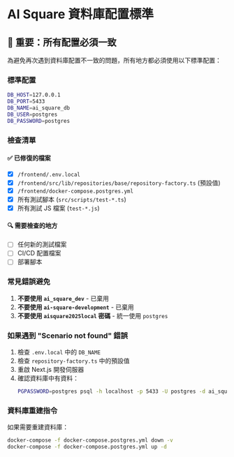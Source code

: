 # AI Square 資料庫配置標準

## 🚨 重要：所有配置必須一致

為避免再次遇到資料庫配置不一致的問題，所有地方都必須使用以下標準配置：

### 標準配置
```bash
DB_HOST=127.0.0.1
DB_PORT=5433
DB_NAME=ai_square_db
DB_USER=postgres
DB_PASSWORD=postgres
```

### 檢查清單

#### ✅ 已修復的檔案
- [x] `/frontend/.env.local`
- [x] `/frontend/src/lib/repositories/base/repository-factory.ts` (預設值)
- [x] `/frontend/docker-compose.postgres.yml`
- [x] 所有測試腳本 (`src/scripts/test-*.ts`)
- [x] 所有測試 JS 檔案 (`test-*.js`)

#### 🔍 需要檢查的地方
- [ ] 任何新的測試檔案
- [ ] CI/CD 配置檔案
- [ ] 部署腳本

### 常見錯誤避免

1. **不要使用 `ai_square_dev`** - 已棄用
2. **不要使用 `ai-square-development`** - 已棄用  
3. **不要使用 `aisquare2025local` 密碼** - 統一使用 `postgres`

### 如果遇到 "Scenario not found" 錯誤

1. 檢查 `.env.local` 中的 `DB_NAME`
2. 檢查 `repository-factory.ts` 中的預設值
3. 重啟 Next.js 開發伺服器
4. 確認資料庫中有資料：
   ```bash
   PGPASSWORD=postgres psql -h localhost -p 5433 -U postgres -d ai_square_db -c "SELECT COUNT(*) FROM scenarios;"
   ```

### 資料庫重建指令

如果需要重建資料庫：
```bash
docker-compose -f docker-compose.postgres.yml down -v
docker-compose -f docker-compose.postgres.yml up -d
```